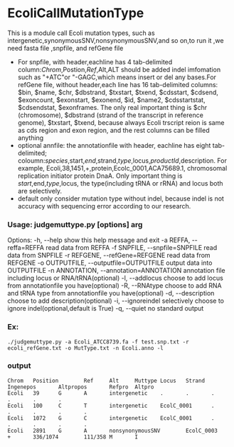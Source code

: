 # EcoliCallMutationType
This is a module call Ecoli mutation types, such as intergenetic,synonymousSNV,nonsynonymousSNV,and so on,to run it ,we need fasta file ,snpfile, and refGene file

* For snpfile, with header,eachline has 4 tab-delimited column:$Chrom,$Postion,$Ref,$Alt,ALT should be added indel imfomation such as "+ATC"or "-GAGC,which means insert or del any bases.For refGene file, without header,each line has 16 tab-delimited columns: $bin, $name, $chr, $dbstrand, $txstart, $txend, $cdsstart, $cdsend, $exoncount, $exonstart, $exonend, $id, $name2, $cdsstartstat, $cdsendstat, $exonframes. The only real important thing is $chr (chromosome), $dbstrand (strand of the transcript in reference genome), $txstart, $txend, because always Ecoli trscript reion is same as cds region and exon region, and the rest columns can be filled anything
* optional annfile: the annotationfile with header, eachline has eight tab-delimited; coloumn:$species,$start,$end,$strand,$type,$locus,$productId,$description. For example, Ecoli,38,1451,+,protein,Ecolc_0001,ACA75689.1, chromosomal replication initiator protein DnaA. Only important thing is $start,$end,$type,$locus, the type(including tRNA or rRNA) and locus both are selectively.
* default only consider mutation type without indel, because indel is not accuracy with sequencing error according to our research.

### Usage: judgemuttype.py [options] arg

Options:
  -h, --help            show this help message and exit
  -a REFFA, --reffa=REFFA
                        read data from REFFA
  -f SNPFILE, --snpfile=SNPFILE
                        read data from SNPFILE
  -r REFGENE, --refGene=REFGENE
                        read data from REFGENE
  -o OUTPUTFILE, --outputfile=OUTPUTFILE
                        output data into OUTPUTFILE
  -n ANNOTATION, --annotation=ANNOTATION
                        annotation file including locus or RNA/tRNA(optional)
  -l, --addlocus        choose to add locus from annotationfile you
                        have(optional)
  -R, --RNAtype         choose to add RNA and tRNA type from annotationfile
                        you have(optional)
  -d, --description     choose to add description(optional)
  -i, --ignoreindel     selectively choose to ignore indel(optional,default is
                        True)
  -q, --quiet           no standard output


### Ex:
```./judgemuttype.py -a Ecoli_ATCC8739.fa -f test.snp.txt -r ecoli_refGene.txt -o MutType.txt -n Ecoli.anno -l```

### output
```
Chrom   Position        Ref     Alt     Muttype Locus   Strand  Ingenepos       Altpropos       Refpro  Altpro
Ecoli   39      G       A       intergenetic    .       .       .       .       .       .
Ecoli   100     C       T       intergenetic    EcolC_0001      .       .       .       .       .
Ecoli   1072    G       C       intergenetic    EcolC_0001      .       .       .       .       .
Ecoli   2891    G       A       nonsynonymousSNV        EcolC_0003      +       336/1074        111/358 M       I
```
